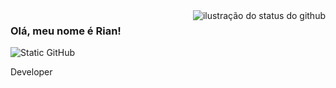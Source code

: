 <img align='right' src="https://github-readme-stats.vercel.app/api?username=user2510s&show_icons=true&title_color=783c00&text_color=af552e&icon_color=783c00&bg_color=f8efd4&cache_seconds=2300" alt="ilustração do status do github">

### Olá, meu nome é Rian!

<img src="https://img.shields.io/static/v1?label=Overview&message=Rian&color=f8efd4&style=for-the-badge&logo=GitHub" alt="Static GitHub">

<p>Developer</p>
